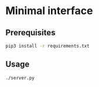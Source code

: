 # Minimal interface

## Prerequisites

```bash
pip3 install -r requirements.txt
```

## Usage

```bash
./server.py
```
